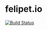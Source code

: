 # felipet.io
[![Build Status](https://travis-ci.org/felipetio/felipetio.svg?branch=master)](https://travis-ci.org/felipetio/felipetio)
